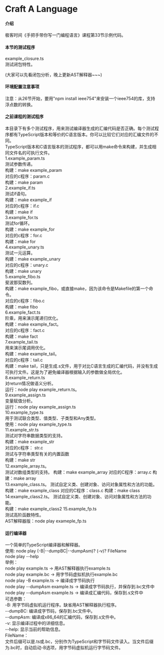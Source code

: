 # Craft A Language

#### 介绍

极客时间《手把手带你写一门编程语言》课程第33节示例代码。

#### 本节的测试程序  

example_closure.ts   
测试闭包特性。  

(大家可以先看闭包分析，晚上更新AST解释器~~~)   

#### 环境配置注意事项

注意：从26节开始，要用"npm install ieee754"来安装一个ieee754的库，支持浮点数的转换。      

#### 之前课程的测试程序    
本目录下有多个测试程序，用来测试编译器生成的汇编代码是否正确。每个测试程序都有TypeScript版本和等价的C语言版本。你可以比较它们对应的汇编文件的不同。  
TypeScript版本和C语言版本的测试程序，都可以用make命令来构建，并生成相同文件名的可执行文件。    
1.example_param.ts    
测试参数传递。  
构建：make example_param     
对应的c程序：param.c   
构建：make param  
2.example_if.ts    
测试if语句。  
构建：make example_if     
对应的c程序：if.c   
构建：make if  
3.example_for.ts    
测试for循环。  
构建：make example_for     
对应的c程序：for.c   
构建：make for  
4.example_unary.ts    
测试一元运算。  
构建：make example_unary     
对应的c程序：unary.c   
构建：make unary  
5.example_fibo.ts    
斐波那契数列。   
构建：make example_fibo，或直接make，因为该命令是Makefile的第一个命令。     
对应的c程序：fibo.c   
构建：make fibo  
6.example_fact.ts    
阶乘，用来演示尾递归优化。   
构建：make example_fact。     
对应的c程序：fact.c   
构建：make fact  
7.example_tail.ts    
用来演示尾调用优化。   
构建：make example_tail。     
对应的c程序：tail.c   
构建：make tail，只是生成.s文件，用于对比C语言生成的汇编代码，并没有生成可执行文件。这是为了避免编译器根据输入的参数做全局优化。   
8.example_return.ts   
对return情况做语义分析。    
运行：node play example_return.ts。   
9.example_assign.ts   
变量赋值分析。  
运行：node play example_assign.ts  
10.example_type.ts   
用于测试联合类型、值类型、子类型和Any类型。  
使用：node play example_type.ts  
11.example_str.ts  
测试对字符串数据类型的支持。  
构建：make example_str   
对应的c程序：  str.c    
测试与字符串类型有关的内置函数  
构建：make str  
12.example_array.ts。    
测试对数组类型的支持。 
构建：make example_array 
对应的C程序：array.c
构建：make array   
13.example_class.ts。
测试自定义类、创建对象、访问对象属性和方法的功能。   
构建：make example_class 
对应的C程序：class.c
构建：make class    
14:example_class2.ts。
测试自定义类、创建对象、访问对象属性和方法的功能。   
构建：make example_class2 
15.example_fp.ts   
测试高阶函数特性。   
AST解释器版：node play exameple_fp.ts        

#### 运行编译器

一个简单的TypeScript编译器和解释器。  
使用:	node play (-B|--dumpBC|--dumpAsm)? (-v)? FileName  
	node play --help  
举例：  
	node play example.ts -> 用AST解释器执行example.ts  
	node play example.bc -> 用字节码虚拟机执行example.bc  
	node play -B example.ts -> 编译成字节码执行  
	node play --dumpAsm example.ts -> 编译成字节码执行，并保存到.bc文件中  
	node play --dumpAsm example.ts -> 编译成汇编代码，保存到.s文件中  
可选参数：  
	-B:	用字节码虚拟机运行程序。缺省用AST解释器执行程序。  
	--dumpBC:	编译成字节码，保存到.bc文件中。  
	--dumpAsm:	编译成x86_64的汇编代码，保存到.s文件中。  
	-v:	显示编译过程中的详细信息。  
	--help:	显示当前的帮助信息。  
FileName：  
	文件后缀可以是.ts或.bc，分别作为TypeScript和字节码文件读入。当文件后缀为.bc时，自动启动-B选项，用字节码虚拟机运行字节码文件。  









